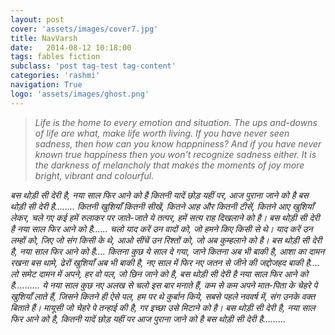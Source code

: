 ```yaml
---
layout: post
cover: 'assets/images/cover7.jpg'
title: NavVarsh
date:   2014-08-12 10:18:00
tags: fables fiction
subclass: 'post tag-test tag-content'
categories: 'rashmi'
navigation: True
logo: 'assets/images/ghost.png'
---
```


<blockquote>
<i>
Life is the home to every emotion and situation. The ups and-downs of life are what, make life worth living. If you have never seen sadness, then how can you know happniness? And if you have never known true happiness then you won't recognize sadness either.  
It is the darkness of melancholy that makes the moments of joy more bright, vibrant and colourful.
</i>
</blockquote>

<i>
बस थोड़ी सी देरी है,  
नया साल फिर आने को है  
कितनी यादें छोड़ यहीं पर,  
आज पुराना जाने को है  
बस थोड़ी सी देरी है........  
</i>

<i>
कितनी खुशियाँ कितनी सीखें,  
कितने आह और कितनी टीसें,  
कितने आए खुशियाँ लेकर,  
चले गए कई हमें रुलाकर  
पर जाते-जाते ये तत्पर,  
हमें सत्य राह दिखलाने को है।  
बस थोड़ी सी देरी है  
नया साल फिर आने को है......  
</i>

<i>
चलो याद करें उन वादों को,  
जो हमने किए किसी से थे।  
याद करें उन लम्हों को,  
जिए जो संग किसी के थे,  
आओ सींचें उन रिश्तों को,  
जो अब कुम्हलाने को  है।  
बस थोड़ी सी देरी है,  
नया साल फिर आने को है....  
</i>

<i>
कितना कुछ ये साल दे गया,  
जाने कितना अब भी बाकी है,  
आशा का दामन रखना बस थामे,  
ढेरों खुशियाँ अब भी बाकी है,  
नए साल में फिर नए जतन से  
जीने की जद्दोजहद बाकी है....  
लो समेट दामन में अपने,  
हर वो पल, जो छिन जाने को है,  
बस थोड़ी सी देरी है  
नया साल फिर आने को है..........  
</i>

<i>
ये नया साल कुछ नए अलख से  
चलो इस बार मनाते हैं,  
कम से कम अपने मात-पिता के  
चेहरे पे खुशियाँ लाते हैं,  
जिसने कितने ही ऐसे पल,  
हम पर  थे  कुर्बान  किये,  
सबसे पहले नववर्ष में,  
संग उनके वक्त बिताते हैं।  
मायूसी जो चेहरे पे तन्हाई की है,  
गर इच्छा उसे मिटाने को है।  
बस थोड़ी सी देरी है,  
नया साल फिर आने को है,  
</i>

<i>
कितनी यादें छोड़ यहीं पर  
आज पुराना जाने को है  
बस थोड़ी सी देरी है.........  
</i>
